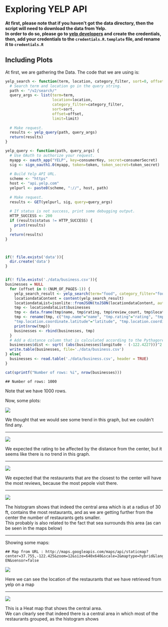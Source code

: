 # Exploring YELP API


**At first, please note that if you haven't got the data directory, then the script will need to download the data from Yelp.  
In order to do so, please go to [yelp developers](https://www.yelp.com/developers/manage_api_keys) and create the credentials,
then, add your credentials to the `credentials.R.template` file, and rename it to `credentials.R`**  







## Including Plots

At first, we are gathering the Data. The code that we are using is:


```r
yelp_search <- function(term, location, category_filter, sort=0, offset=0, limit=20) {
  # Search term and location go in the query string.
  path <- "/v2/search/"
  query_args <- list(term=term,
                     location=location,
                     category_filter=category_filter,
                     sort=sort,
                     offset=offset,
                     limit=limit)
  
  # Make request.
  results <- yelp_query(path, query_args)
  return(results)
}

yelp_query <- function(path, query_args) {
  # Use OAuth to authorize your request.
  myapp <- oauth_app("YELP", key=consumerKey, secret=consumerSecret)
  sig <- sign_oauth1.0(myapp, token=token, token_secret=token_secret)
  
  # Build Yelp API URL.
  scheme <- "https"
  host <- "api.yelp.com"
  yelpurl <- paste0(scheme, "://", host, path)
  
  # Make request.
  results <- GET(yelpurl, sig, query=query_args)
  
  # If status is not success, print some debugging output.
  HTTP_SUCCESS <- 200
  if (results$status != HTTP_SUCCESS) {
    print(results)
  }
  return(results)
}



if(! file.exists('data')){
  dir.create('data')
}


if(! file.exists('./data/business.csv')){
businesses = NULL
  for (offset in 0:(NUM_OF_PAGES-1)) {
    yelp_search_result <- yelp_search(term="food", category_filter="food", location="San Francisco, CA", sort=0, offset = offset*20)
    locationdataContent = content(yelp_search_result)
    locationdataList=jsonlite::fromJSON(toJSON(locationdataContent, auto_unbox = TRUE))
    tmp <- locationdataList$businesses
    tmp <- data.frame(tmp$name, tmp$rating, tmp$review_count, tmp$location$coordinate$latitude, tmp$location$coordinate$longitude)
    tmp <- rename(tmp, c("tmp.name"="name", "tmp.rating"="rating", "tmp.review_count"="review_count",
    "tmp.location.coordinate.latitude"="latitude", "tmp.location.coordinate.longitude"="longitude"))
    print(nrow(tmp))
    businesses <- rbind(businesses, tmp)
  }
  # Add a distance column that is calculated according to the Pythagorean theorem
  businesses$dist <- sqrt( (abs(businesses$longitude - (-122.4227)))^2 + (abs(businesses$latitude - (37.7770)))^2 )
  write.table(businesses, file='./data/business.csv')
} else{
  businesses <- read.table('./data/business.csv', header = TRUE)
}

cat(sprintf("Number of rows: %i", nrow(businesses)))
```

```
## Number of rows: 1000
```
Note that we have 1000 rows.  


Now, some plots:  

![](report-exploring-yelp-api_files/figure-html/unnamed-chunk-5-1.png)
  
We thought that we would see some trend in this graph, but we couldn't find any.  

-----------------

![](report-exploring-yelp-api_files/figure-html/unnamed-chunk-6-1.png)
  
We expected the rating to be affected by the distance from the center, but it seems like there is no trend in this graph.

------------

![](report-exploring-yelp-api_files/figure-html/unnamed-chunk-7-1.png)
  
We expected that the restaurants that are the closest to the center will have the most reviews, because the most pepole visit there.

--------------------

![](report-exploring-yelp-api_files/figure-html/unnamed-chunk-8-1.png)
  
The histogram shows that indeed the central area which is at a radius of 30 ft, contains the most restaurants, and as we are getting further from
the center the number of restaurants gets smaller.  
This probably is also related to the fact that sea surrounds this area (as can be seen in the maps below)

-----------

Showing some maps:

```
## Map from URL : http://maps.googleapis.com/maps/api/staticmap?center=37.755,-122.425&zoom=12&size=640x640&scale=2&maptype=hybrid&language=en-EN&sensor=false
```

![](report-exploring-yelp-api_files/figure-html/unnamed-chunk-9-1.png)
  
Here we can see the location of the restaurants that we have retrieved from yelp on a map

----
![](report-exploring-yelp-api_files/figure-html/unnamed-chunk-10-1.png)
  
This is a Heat map that shows the central area.  
We can clearly see that indeed there is a central area in which most of the restaurants grouped, as the histogram shows

